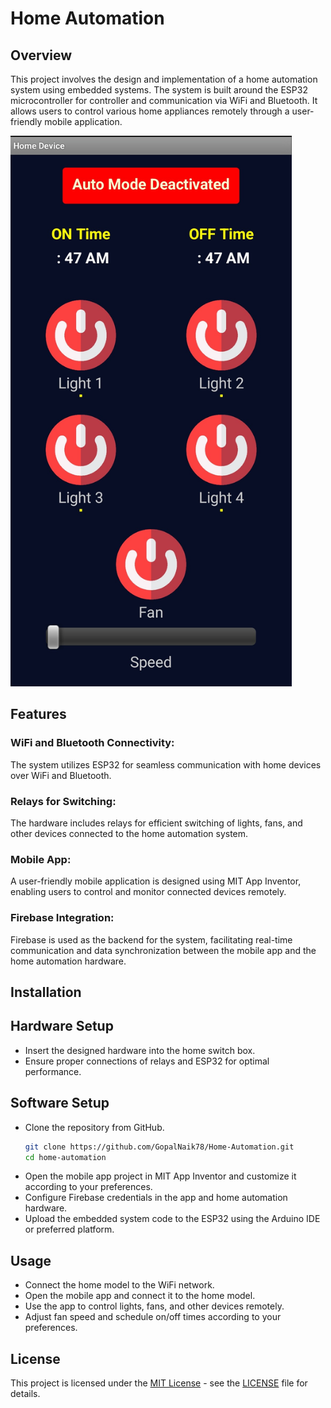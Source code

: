 # Home Automation

## Overview

This project involves the design and implementation of a home automation system using embedded systems. The system is built around the ESP32 microcontroller for controller and communication via WiFi and Bluetooth. It allows users to control various home appliances remotely through a user-friendly mobile application.
<!-- Adjust image size using HTML -->
<img src="Images/homeApp.jpg" alt="homeApp" width="450" >

## Features

### WiFi and Bluetooth Connectivity:
The system utilizes ESP32 for seamless communication with home devices over WiFi and Bluetooth.

### Relays for Switching: 
The hardware includes relays for efficient switching of lights, fans, and other devices connected to the home automation system.

### Mobile App: 
A user-friendly mobile application is designed using MIT App Inventor, enabling users to control and monitor connected devices remotely.

### Firebase Integration: 
Firebase is used as the backend for the system, facilitating real-time communication and data synchronization between the mobile app and the home automation hardware.

## Installation

## Hardware Setup
- Insert the designed hardware into the home switch box.
- Ensure proper connections of relays and ESP32 for optimal performance.

## Software Setup
- Clone the repository from GitHub.
    ```bash
    git clone https://github.com/GopalNaik78/Home-Automation.git
    cd home-automation

- Open the mobile app project in MIT App Inventor and customize it according to your preferences.
- Configure Firebase credentials in the app and home automation hardware.
- Upload the embedded system code to the ESP32 using the Arduino IDE or preferred platform.

## Usage
- Connect the home model to the WiFi network.
- Open the mobile app and connect it to the home model.
- Use the app to control lights, fans, and other devices remotely.
- Adjust fan speed and schedule on/off times according to your preferences.

## License
This project is licensed under the [MIT License](https://opensource.org/licenses/MIT) - see the [LICENSE](LICENSE) file for details.

